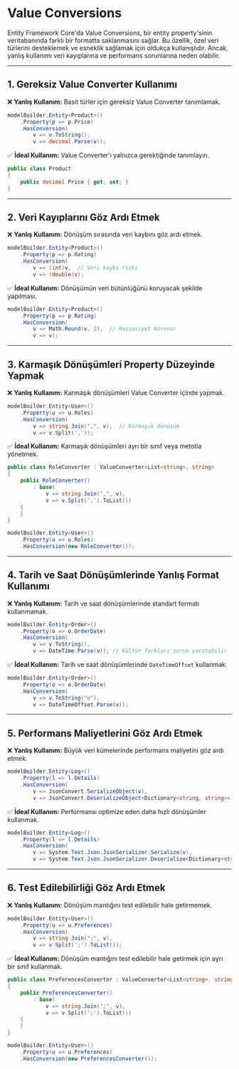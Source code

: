 # Value Conversions

Entity Framework Core'da Value Conversions, bir entity property'sinin veritabanında farklı bir formatta saklanmasını sağlar. Bu özellik, özel veri türlerini desteklemek ve esneklik sağlamak için oldukça kullanışlıdır. Ancak, yanlış kullanımı veri kayıplarına ve performans sorunlarına neden olabilir.

---

## 1. Gereksiz Value Converter Kullanımı

❌ **Yanlış Kullanım:** Basit türler için gereksiz Value Converter tanımlamak.

```csharp
modelBuilder.Entity<Product>()
    .Property(p => p.Price)
    .HasConversion(
        v => v.ToString(),
        v => decimal.Parse(v));
```

✅ **İdeal Kullanım:** Value Converter'ı yalnızca gerektiğinde tanımlayın.

```csharp
public class Product
{
    public decimal Price { get; set; }
}
```

---

## 2. Veri Kayıplarını Göz Ardı Etmek

❌ **Yanlış Kullanım:** Dönüşüm sırasında veri kaybını göz ardı etmek.

```csharp
modelBuilder.Entity<Product>()
    .Property(p => p.Rating)
    .HasConversion(
        v => (int)v,  // Veri kaybı riski
        v => (double)v);
```

✅ **İdeal Kullanım:** Dönüşümün veri bütünlüğünü koruyacak şekilde yapılması.

```csharp
modelBuilder.Entity<Product>()
    .Property(p => p.Rating)
    .HasConversion(
        v => Math.Round(v, 2),  // Hassasiyet korunur
        v => v);
```

---

## 3. Karmaşık Dönüşümleri Property Düzeyinde Yapmak

❌ **Yanlış Kullanım:** Karmaşık dönüşümleri Value Converter içinde yapmak.

```csharp
modelBuilder.Entity<User>()
    .Property(u => u.Roles)
    .HasConversion(
        v => string.Join(",", v),  // Karmaşık dönüşüm
        v => v.Split(','));
```

✅ **İdeal Kullanım:** Karmaşık dönüşümleri ayrı bir sınıf veya metotla yönetmek.

```csharp
public class RoleConverter : ValueConverter<List<string>, string>
{
    public RoleConverter()
        : base(
            v => string.Join(",", v),
            v => v.Split(',').ToList())
    {
    }
}

modelBuilder.Entity<User>()
    .Property(u => u.Roles)
    .HasConversion(new RoleConverter());
```

---

## 4. Tarih ve Saat Dönüşümlerinde Yanlış Format Kullanımı

❌ **Yanlış Kullanım:** Tarih ve saat dönüşümlerinde standart formatı kullanmamak.

```csharp
modelBuilder.Entity<Order>()
    .Property(o => o.OrderDate)
    .HasConversion(
        v => v.ToString(),
        v => DateTime.Parse(v)); // Kültür farkları sorun yaratabilir
```

✅ **İdeal Kullanım:** Tarih ve saat dönüşümlerinde `DateTimeOffset` kullanmak.

```csharp
modelBuilder.Entity<Order>()
    .Property(o => o.OrderDate)
    .HasConversion(
        v => v.ToString("o"),
        v => DateTimeOffset.Parse(v));
```

---

## 5. Performans Maliyetlerini Göz Ardı Etmek

❌ **Yanlış Kullanım:** Büyük veri kümelerinde performans maliyetini göz ardı etmek.

```csharp
modelBuilder.Entity<Log>()
    .Property(l => l.Details)
    .HasConversion(
        v => JsonConvert.SerializeObject(v),
        v => JsonConvert.DeserializeObject<Dictionary<string, string>>(v)); // Yoğun JSON dönüşümü
```

✅ **İdeal Kullanım:** Performansı optimize eden daha hızlı dönüşümler kullanmak.

```csharp
modelBuilder.Entity<Log>()
    .Property(l => l.Details)
    .HasConversion(
        v => System.Text.Json.JsonSerializer.Serialize(v),
        v => System.Text.Json.JsonSerializer.Deserialize<Dictionary<string, string>>(v));
```

---

## 6. Test Edilebilirliği Göz Ardı Etmek

❌ **Yanlış Kullanım:** Dönüşüm mantığını test edilebilir hale getirmemek.

```csharp
modelBuilder.Entity<User>()
    .Property(u => u.Preferences)
    .HasConversion(
        v => string.Join(";", v),
        v => v.Split(';').ToList());
```

✅ **İdeal Kullanım:** Dönüşüm mantığını test edilebilir hale getirmek için ayrı bir sınıf kullanmak.

```csharp
public class PreferencesConverter : ValueConverter<List<string>, string>
{
    public PreferencesConverter()
        : base(
            v => string.Join(";", v),
            v => v.Split(';').ToList())
    {
    }
}

modelBuilder.Entity<User>()
    .Property(u => u.Preferences)
    .HasConversion(new PreferencesConverter());
```